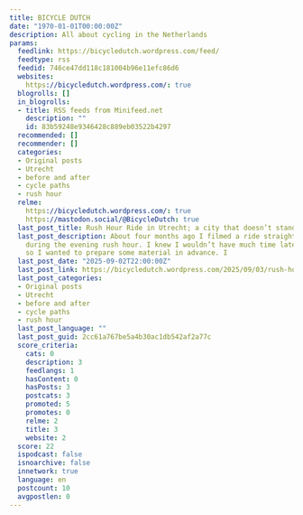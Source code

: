 ```yaml
---
title: BICYCLE DUTCH
date: "1970-01-01T00:00:00Z"
description: All about cycling in the Netherlands
params:
  feedlink: https://bicycledutch.wordpress.com/feed/
  feedtype: rss
  feedid: 746ce47dd118c181004b96e11efc86d6
  websites:
    https://bicycledutch.wordpress.com/: true
  blogrolls: []
  in_blogrolls:
  - title: RSS feeds from Minifeed.net
    description: ""
    id: 83b59248e9346428c889eb03522b4297
  recommended: []
  recommender: []
  categories:
  - Original posts
  - Utrecht
  - before and after
  - cycle paths
  - rush hour
  relme:
    https://bicycledutch.wordpress.com/: true
    https://mastodon.social/@BicycleDutch: true
  last_post_title: Rush Hour Ride in Utrecht; a city that doesn’t stand still.
  last_post_description: About four months ago I filmed a ride straight through Utrecht
    during the evening rush hour. I knew I wouldn’t have much time later in the year,
    so I wanted to prepare some material in advance. I
  last_post_date: "2025-09-02T22:00:00Z"
  last_post_link: https://bicycledutch.wordpress.com/2025/09/03/rush-hour-ride-in-utrecht-a-city-that-doesnt-stand-still/
  last_post_categories:
  - Original posts
  - Utrecht
  - before and after
  - cycle paths
  - rush hour
  last_post_language: ""
  last_post_guid: 2cc61a767be5a4b30ac1db542af2a77c
  score_criteria:
    cats: 0
    description: 3
    feedlangs: 1
    hasContent: 0
    hasPosts: 3
    postcats: 3
    promoted: 5
    promotes: 0
    relme: 2
    title: 3
    website: 2
  score: 22
  ispodcast: false
  isnoarchive: false
  innetwork: true
  language: en
  postcount: 10
  avgpostlen: 0
---
```

